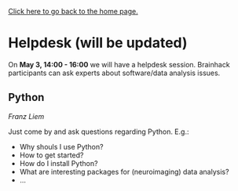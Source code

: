 [Click here to go back to the home page.](https://brainhack-zurich.github.io/)

# Helpdesk (will be updated)

On **May 3, 14:00 - 16:00** we will have a helpdesk session.
Brainhack participants can ask experts about software/data analysis
issues.


## Python
*Franz Liem*

Just come by and ask questions regarding Python.
E.g.:

* Why shouls I use Python?
* How to get started?
* How do I install Python?
* What are interesting packages for (neuroimaging) data analysis?
* ...


